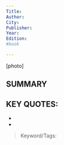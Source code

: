 ```yaml
---
Title:
Author:
City:
Publisher:
Year:
Edition:
#book

---
```

[photo]
## SUMMARY
>
## KEY QUOTES:
- 
- 

> Keyword/Tags: 
